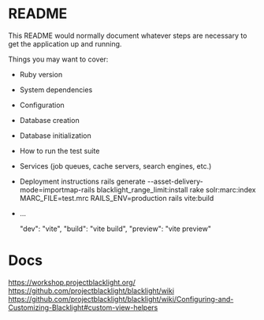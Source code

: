 # README

This README would normally document whatever steps are necessary to get the
application up and running.

Things you may want to cover:

* Ruby version

* System dependencies

* Configuration

* Database creation

* Database initialization

* How to run the test suite

* Services (job queues, cache servers, search engines, etc.)

* Deployment instructions
rails generate --asset-delivery-mode=importmap-rails blacklight_range_limit:install 
rake solr:marc:index MARC_FILE=test.mrc
RAILS_ENV=production rails vite:build
* ...

    "dev": "vite",
    "build": "vite build", 
    "preview": "vite preview" 


# Docs

https://workshop.projectblacklight.org/
https://github.com/projectblacklight/blacklight/wiki
https://github.com/projectblacklight/blacklight/wiki/Configuring-and-Customizing-Blacklight#custom-view-helpers